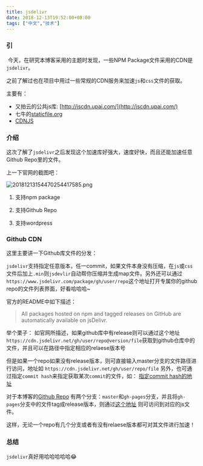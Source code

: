 ```yaml
---
title: jsdelivr
date: 2018-12-13T19:52:00+08:00
tags: ["中文","技术"]
---
```


### 引

​	今天，在研究本博客采用的主题时发现，一些NPM Package文件采用的CDN是`jsdelivr`。

之前了解过也在项目中用过一些常规的CDN服务来加速`js`和`css`文件的获取。

主要有：

- 又拍云的公共js库: [http://jscdn.upai.com/](http://jscdn.upai.com/)
- 七牛的[staticfile.org](staticfile.org) 
- [CDNJS](https://cdnjs.com)

### 介绍

这次了解了`jsdelivr`之后发现这个加速库好强大，速度好快，而且还能加速任意Github Repo里的文件。

上一下官网的截图吧：

![20181213154470254417585.png](https://lib.azfs.com.cn/20181213154470254417585.png-m)

1. 支持npm package

2. 支持Github Repo

3. 支持wordpress

### Github CDN

这里主要讲一下Github库文件的分发：

`jsdelivr`支持指定任意版本，任一commit，如果文件本身没有压缩，在`js`或`css`文件后加上`.min`则`jsdevlir`自动帮你压缩并生成map文件。另外还可以通过`https://www.jsdelivr.com/package/gh/user/repo`这个地址打开专属你的github repo的文件列表界面，好看哈哈哈~

官方的README中如下描述：

> All packages hosted on npm and tagged releases on GitHub are automatically available on jsDelivr. 

举个栗子：
如官网所描述，如果github库中有release则可以通过这个地址 `https://cdn.jsdelivr.net/gh/user/repo@version/file`获取到github仓库中的文件，并且可以在路径中指定相应的relaese版本号

但是如果一个repo如果没有release版本，则可直接输入master分支的文件路径进行访问，地址如
`https://cdn.jsdelivr.net/gh/user/repo/file` 
另外，也可通过指定`commit hash`来指定获取某次`commit`的文件，如：
[指定commit hash的地址](https://cdn.jsdelivr.net/gh/kaiya/homepage@88fa8cd6a49cca64473437ee9f812abb44c180fc/js/search.js)

对于本博客的[Github Repo](https://github.com/kaiya/kaiya) 有两个分支：`master`和`gh-pages`分支，并且将`gh-pages`分支中的文件tag成release版本，则通过[这个地址](https://cdn.jsdelivr.net/gh/kaiya/kaiya@0.0.34/dist/even.min.js) 则可访问到对应的js文件。

这样，无论一个repo有几个分支或者有没有relaese版本都可对其文件进行加速！

### 总结

`jsdelivr`真好用哈哈哈哈哈😂



